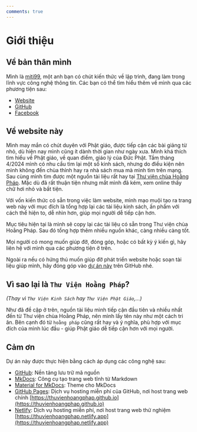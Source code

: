 ```yaml
---
comments: true
---
```

# Giới thiệu

## Về bản thân mình

Mình là [miti99](https://tiennm99.github.io), một anh bạn có chút kiến thức về lập trình, đang làm trong lĩnh vực công nghệ
thông tin. Các bạn có thể tìm hiểu thêm về mình qua các phương tiện sau:

- [Website](https://tiennm99.github.io)
- [GitHub](https://github.com/tiennm99)
- [Facebook](https://www.facebook.com/tiennm99)

## Về website này

Mình may mắn có chút duyên với Phật giáo, được tiếp cận các bài giảng từ nhỏ, dù hiện nay mình cũng ít dành thời gian
như ngày xưa. Mình khá thích tìm hiểu về Phật giáo, về quan điểm, giáo lý của Đức Phật. Tầm tháng 4/2024 mình có nhu cầu
tìm lại một số kinh sách, nhưng do điều kiện nên mình không đến chùa thỉnh hay ra nhà sách mua mà mình tìm trên mạng.
Sau cùng mình tìm được một nguồn tài liệu rất hay
tại [Thư viện chùa Hoằng Pháp](https://www.chuahoangphap.com.vn/thu-vien-kinh-sach/). Mặc dù đã rất thuận tiện nhưng mắt
mình đã kém, xem online thấy chữ hơi nhỏ và bất tiện.

Với vốn kiến thức có sẵn trong việc làm website, mình mạo muội tạo ra trang web này với mục đích là tổng hợp lại các tài
liệu kinh sách, ấn phẩm với cách thể hiện to, dễ nhìn hơn, giúp mọi người dễ tiếp cận hơn.

Mục tiêu hiện tại là mình sẽ copy lại các tài liệu có sẵn trong Thư viện chùa Hoằng Pháp. Sau đó tổng hợp thêm nhiều
nguồn khác, càng nhiều càng tốt.

Mọi người có mong muốn giúp đỡ, đóng góp, hoặc có bất kỳ ý kiến gì, hãy liên hệ với mình qua các phương tiện ở trên.

Ngoài ra nếu có hứng thú muốn giúp đỡ phát triển website hoặc soạn tài liệu giúp mình, hãy đóng góp
vào [dự án này](https://github.com/thuvienhoangphap/thuvienhoangphap.github.io) trên GitHub nhé.

## Vì sao lại là `Thư Viện Hoằng Pháp`?

_(Thay vì `Thư Viện Kinh Sách` hay `Thư Viện Phật Giáo`,...)_

Như đã đề cập ở trên, nguồn tài liệu mình tiếp cận đầu tiên và nhiều nhất đến từ Thư viện chùa Hoằng Pháp, nên mình lấy
tên này như một cách tri ân. Bên cạnh đó từ `hoằng pháp` cũng rất hay và ý nghĩa, phù hợp với mục đích của mình lúc
đầu - giúp Phật giáo dễ tiếp cận hơn với mọi người.

## Cảm ơn

Dự án này được thực hiện bằng cách áp dụng các công nghệ sau:

- [GitHub](https://github.com): Nền tảng lưu trữ mã nguồn
- [MkDocs](https://www.mkdocs.org): Công cụ tạo trang web tĩnh từ Markdown
- [Material for MkDocs](https://squidfunk.github.io/mkdocs-material): Theme cho MkDocs
- [GitHub Pages](https://pages.github.com): Dịch vụ hosting miễn phí của GitHub, nơi host trang web chính [https://thuvienhoangphap.github.io](https://thuvienhoangphap.github.io)
- [Netlify](https://www.netlify.com): Dịch vụ hosting miễn phí, nơi host trang web thử nghiệm [https://thuvienhoangphap.netlify.app](https://thuvienhoangphap.netlify.app)

